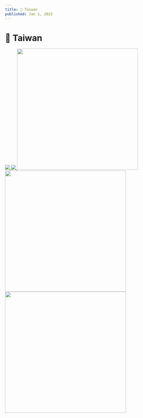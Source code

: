 ```yaml
---
title: 📸 Taiwan
published: Jan 1, 2023
---
```

# 📸 Taiwan

<a href="https://static.bpev.me/blog/travel-taiwan/medium/DSC00039.jpg">
  <img src="https://static.bpev.me/blog/travel-taiwan/medium/DSC00039.jpg" />
</a>

<a href="https://static.bpev.me/blog/travel-taiwan/full/DSC00053.jpg">
  <img src="https://static.bpev.me/blog/travel-taiwan/medium/DSC00053.jpg" />
</a>

<a href="https://static.bpev.me/blog/travel-taiwan/full/DSC00047.jpg">
  <img src="https://static.bpev.me/blog/travel-taiwan/medium/DSC00047.jpg" width="400" />
</a>

<a href="https://static.bpev.me/blog/travel-taiwan/full/DSC00048.jpg">
  <img src="https://static.bpev.me/blog/travel-taiwan/medium/DSC00048.jpg" width="400" />
</a>

<a href="https://static.bpev.me/blog/travel-taiwan/full/DSC00050.jpg">
  <img src="https://static.bpev.me/blog/travel-taiwan/medium/DSC00050.jpg" width="400" />
</a>
